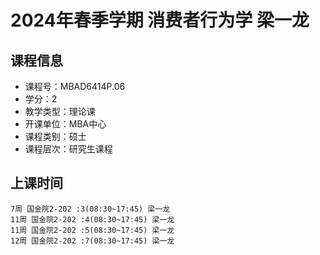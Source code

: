 # 2024年春季学期 消费者行为学 梁一龙






## 课程信息

- 课程号：MBAD6414P.06
- 学分：2
- 教学类型：理论课
- 开课单位：MBA中心
- 课程类别：硕士
- 课程层次：研究生课程

## 上课时间

```
7周 国金院2-202 :3(08:30~17:45) 梁一龙
11周 国金院2-202 :4(08:30~17:45) 梁一龙
11周 国金院2-202 :5(08:30~17:45) 梁一龙
12周 国金院2-202 :7(08:30~17:45) 梁一龙
```

